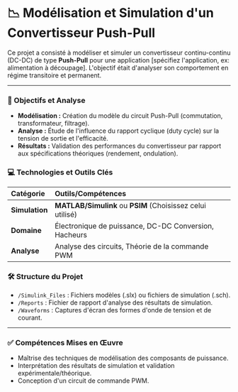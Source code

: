 # 📉 Modélisation et Simulation d'un Convertisseur Push-Pull

Ce projet a consisté à modéliser et simuler un convertisseur continu-continu (DC-DC) de type **Push-Pull** pour une application [spécifiez l'application, ex: alimentation à découpage]. L'objectif était d'analyser son comportement en régime transitoire et permanent.

---

### 🎯 Objectifs et Analyse

* **Modélisation :** Création du modèle du circuit Push-Pull (commutation, transformateur, filtrage).
* **Analyse :** Étude de l'influence du rapport cyclique (duty cycle) sur la tension de sortie et l'efficacité.
* **Résultats :** Validation des performances du convertisseur par rapport aux spécifications théoriques (rendement, ondulation).

### 💻 Technologies et Outils Clés

| Catégorie | Outils/Compétences |
| :--- | :--- |
| **Simulation** | **MATLAB/Simulink** ou **PSIM** (Choisissez celui utilisé) |
| **Domaine** | Électronique de puissance, DC-DC Conversion, Hacheurs |
| **Analyse** | Analyse des circuits, Théorie de la commande PWM |

### 🛠️ Structure du Projet

* `/Simulink_Files` : Fichiers modèles (.slx) ou fichiers de simulation (.sch).
* `/Reports` : Fichier de rapport d'analyse des résultats de simulation.
* `/Waveforms` : Captures d'écran des formes d'onde de tension et de courant.

---

### ✅ Compétences Mises en Œuvre

* Maîtrise des techniques de modélisation des composants de puissance.
* Interprétation des résultats de simulation et validation expérimentale/théorique.
* Conception d'un circuit de commande PWM.
